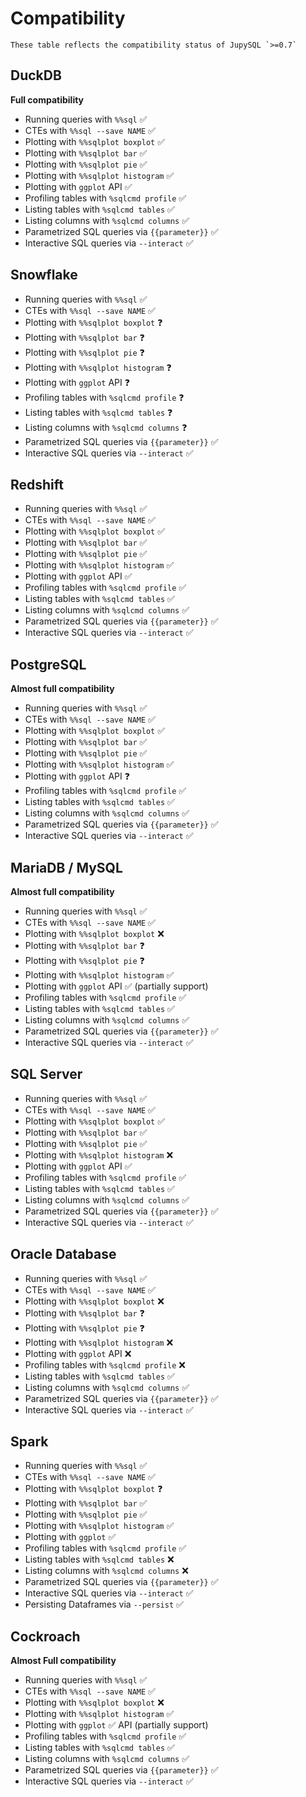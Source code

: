 # Compatibility

```{note}
These table reflects the compatibility status of JupySQL `>=0.7`
```

## DuckDB

**Full compatibility**

- Running queries with `%%sql` ✅
- CTEs with `%%sql --save NAME` ✅
- Plotting with `%%sqlplot boxplot` ✅
- Plotting with `%%sqlplot bar` ✅
- Plotting with `%%sqlplot pie` ✅
- Plotting with `%%sqlplot histogram` ✅
- Plotting with `ggplot` API ✅
- Profiling tables with `%sqlcmd profile` ✅
- Listing tables with `%sqlcmd tables` ✅
- Listing columns with `%sqlcmd columns` ✅
- Parametrized SQL queries via `{{parameter}}` ✅
- Interactive SQL queries via `--interact` ✅

## Snowflake

- Running queries with `%%sql` ✅
- CTEs with `%%sql --save NAME` ✅
- Plotting with `%%sqlplot boxplot` ❓
- Plotting with `%%sqlplot bar` ❓
- Plotting with `%%sqlplot pie` ❓
- Plotting with `%%sqlplot histogram` ❓
- Plotting with `ggplot` API ❓
- Profiling tables with `%sqlcmd profile` ❓
- Listing tables with `%sqlcmd tables` ❓
- Listing columns with `%sqlcmd columns` ❓
- Parametrized SQL queries via `{{parameter}}` ✅
- Interactive SQL queries via `--interact` ✅

## Redshift

- Running queries with `%%sql` ✅
- CTEs with `%%sql --save NAME` ✅
- Plotting with `%%sqlplot boxplot` ✅
- Plotting with `%%sqlplot bar` ✅
- Plotting with `%%sqlplot pie` ✅
- Plotting with `%%sqlplot histogram` ✅
- Plotting with `ggplot` API ✅
- Profiling tables with `%sqlcmd profile` ✅
- Listing tables with `%sqlcmd tables` ✅
- Listing columns with `%sqlcmd columns` ✅
- Parametrized SQL queries via `{{parameter}}` ✅
- Interactive SQL queries via `--interact` ✅

## PostgreSQL

**Almost full compatibility**

- Running queries with `%%sql` ✅
- CTEs with `%%sql --save NAME` ✅
- Plotting with `%%sqlplot boxplot` ✅
- Plotting with `%%sqlplot bar` ✅
- Plotting with `%%sqlplot pie` ✅
- Plotting with `%%sqlplot histogram` ✅
- Plotting with `ggplot` API ❓
- Profiling tables with `%sqlcmd profile` ✅
- Listing tables with `%sqlcmd tables` ✅
- Listing columns with `%sqlcmd columns` ✅
- Parametrized SQL queries via `{{parameter}}` ✅
- Interactive SQL queries via `--interact` ✅


## MariaDB / MySQL

**Almost full compatibility**

- Running queries with `%%sql` ✅
- CTEs with `%%sql --save NAME` ✅
- Plotting with `%%sqlplot boxplot` ❌
- Plotting with `%%sqlplot bar` ❓
- Plotting with `%%sqlplot pie` ❓
- Plotting with `%%sqlplot histogram` ✅
- Plotting with `ggplot` API ✅ (partially support)
- Profiling tables with `%sqlcmd profile` ✅
- Listing tables with `%sqlcmd tables` ✅
- Listing columns with `%sqlcmd columns` ✅
- Parametrized SQL queries via `{{parameter}}` ✅
- Interactive SQL queries via `--interact` ✅

## SQL Server

- Running queries with `%%sql` ✅
- CTEs with `%%sql --save NAME` ✅
- Plotting with `%%sqlplot boxplot` ✅
- Plotting with `%%sqlplot bar` ✅
- Plotting with `%%sqlplot pie` ✅
- Plotting with `%%sqlplot histogram` ❌
- Plotting with `ggplot` API ✅
- Profiling tables with `%sqlcmd profile` ✅
- Listing tables with `%sqlcmd tables` ✅
- Listing columns with `%sqlcmd columns` ✅
- Parametrized SQL queries via `{{parameter}}` ✅
- Interactive SQL queries via `--interact` ✅

## Oracle Database

- Running queries with `%%sql` ✅
- CTEs with `%%sql --save NAME` ✅
- Plotting with `%%sqlplot boxplot` ❌
- Plotting with `%%sqlplot bar` ❓
- Plotting with `%%sqlplot pie` ❓
- Plotting with `%%sqlplot histogram` ❌
- Plotting with `ggplot` API ❌
- Profiling tables with `%sqlcmd profile` ❌
- Listing tables with `%sqlcmd tables` ✅
- Listing columns with `%sqlcmd columns` ✅
- Parametrized SQL queries via `{{parameter}}` ✅
- Interactive SQL queries via `--interact` ✅

## Spark

- Running queries with `%%sql` ✅
- CTEs with `%%sql --save NAME` ✅
- Plotting with `%%sqlplot boxplot` ❓
- Plotting with `%%sqlplot bar` ✅
- Plotting with `%%sqlplot pie` ✅
- Plotting with `%%sqlplot histogram` ✅
- Plotting with `ggplot` ✅ 
- Profiling tables with `%sqlcmd profile` ✅
- Listing tables with `%sqlcmd tables` ❌
- Listing columns with `%sqlcmd columns` ❌
- Parametrized SQL queries via `{{parameter}}` ✅
- Interactive SQL queries via `--interact` ✅
- Persisting Dataframes via `--persist` ✅

## Cockroach

**Almost Full compatibility**

- Running queries with `%%sql` ✅
- CTEs with `%%sql --save NAME` ✅
- Plotting with `%%sqlplot boxplot` ❌
- Plotting with `%%sqlplot histogram` ✅ 
- Plotting with `ggplot` ✅ API (partially support)
- Profiling tables with `%sqlcmd profile` ✅
- Listing tables with `%sqlcmd tables` ✅
- Listing columns with `%sqlcmd columns` ✅
- Parametrized SQL queries via `{{parameter}}` ✅
- Interactive SQL queries via `--interact` ✅